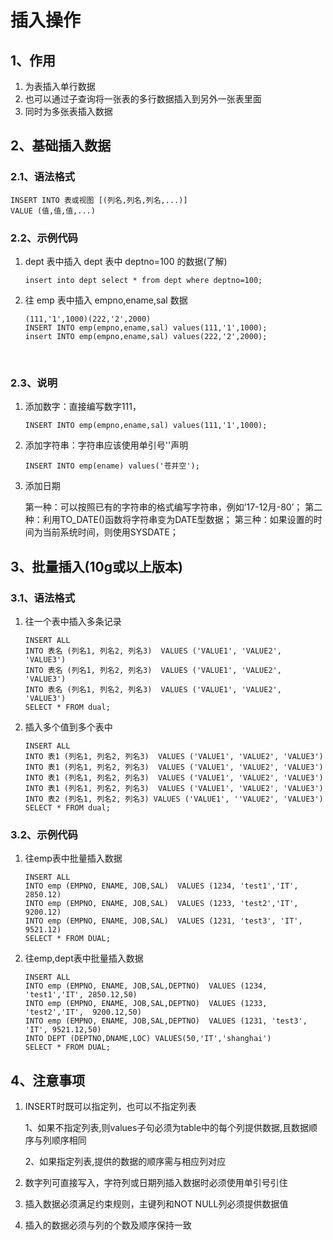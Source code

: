 

# 插入操作

## 1、作用

1. 为表插入单行数据
2. 也可以通过子查询将一张表的多行数据插入到另外一张表里面
3. 同时为多张表插入数据

## 2、基础插入数据

### 2.1、语法格式

```
INSERT INTO 表或视图 [(列名,列名,列名,...)] 
VALUE (值,值,值,...)
```

### 2.2、示例代码

1. dept 表中插入 dept 表中 deptno=100 的数据(了解)

   ```
   insert into dept select * from dept where deptno=100;
   ```

2. 往 emp 表中插入 empno,ename,sal 数据

   ```
   (111,'1',1000)(222,'2',2000)
   INSERT INTO emp(empno,ename,sal) values(111,'1',1000);
   insert INTO emp(empno,ename,sal) values(222,'2',2000);
   ```

   ​

### 2.3、说明

1. 添加数字：直接编写数字111，

   ```
   INSERT INTO emp(empno,ename,sal) values(111,'1',1000);
   ```

2. 添加字符串：字符串应该使用单引号''声明

   ```
   INSERT INTO emp(ename) values('苍井空');
   ```

3. 添加日期

   第一种：可以按照已有的字符串的格式编写字符串，例如’17-12月-80’；
   第二种：利用TO_DATE()函数将字符串变为DATE型数据；
   第三种：如果设置的时间为当前系统时间，则使用SYSDATE；

## 3、批量插入(10g或以上版本)

### 3.1、语法格式

1. 往一个表中插入多条记录

   ```
   INSERT ALL 
   INTO 表名 (列名1, 列名2, 列名3)  VALUES ('VALUE1', 'VALUE2', 'VALUE3') 
   INTO 表名 (列名1, 列名2, 列名3)  VALUES ('VALUE1', 'VALUE2', 'VALUE3') 
   INTO 表名 (列名1, 列名2, 列名3)  VALUES ('VALUE1', 'VALUE2', 'VALUE3') 
   SELECT * FROM dual;
   ```

2. 插入多个值到多个表中

   ```
   INSERT ALL 
   INTO 表1 (列名1, 列名2, 列名3)  VALUES ('VALUE1', 'VALUE2', 'VALUE3') 
   INTO 表1 (列名1, 列名2, 列名3)  VALUES ('VALUE1', 'VALUE2', 'VALUE3') 
   INTO 表1 (列名1, 列名2, 列名3)  VALUES ('VALUE1', 'VALUE2', 'VALUE3') 
   INTO 表1 (列名1, 列名2, 列名3)  VALUES ('VALUE1', 'VALUE2', 'VALUE3') 
   INTO 表2 (列名1, 列名2, 列名3) VALUES ('VALUE1', ''VALUE2', 'VALUE3') 
   SELECT * FROM dual;
   ```

### 3.2、示例代码

1. 往emp表中批量插入数据

   ```
   INSERT ALL 
   INTO emp (EMPNO, ENAME, JOB,SAL)  VALUES (1234, 'test1','IT', 2850.12)
   INTO emp (EMPNO, ENAME, JOB,SAL)  VALUES (1233, 'test2','IT',  9200.12)
   INTO emp (EMPNO, ENAME, JOB,SAL)  VALUES (1231, 'test3', 'IT', 9521.12)
   SELECT * FROM DUAL;
   ```

2. 往emp,dept表中批量插入数据

   ```
   INSERT ALL 
   INTO emp (EMPNO, ENAME, JOB,SAL,DEPTNO)  VALUES (1234, 'test1','IT', 2850.12,50)
   INTO emp (EMPNO, ENAME, JOB,SAL,DEPTNO)  VALUES (1233, 'test2','IT',  9200.12,50)
   INTO emp (EMPNO, ENAME, JOB,SAL,DEPTNO)  VALUES (1231, 'test3', 'IT', 9521.12,50)
   INTO DEPT (DEPTNO,DNAME,LOC) VALUES(50,'IT','shanghai')
   SELECT * FROM DUAL;
   ```

## 4、注意事项

1. INSERT时既可以指定列，也可以不指定列表

   1、如果不指定列表,则values子句必须为table中的每个列提供数据,且数据顺序与列顺序相同

   2、如果指定列表,提供的数据的顺序需与相应列对应

2. 数字列可直接写入，字符列或日期列插入数据时必须使用单引号引住

3. 插入数据必须满足约束规则，主键列和NOT NULL列必须提供数据值

4. 插入的数据必须与列的个数及顺序保持一致

